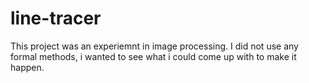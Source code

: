 # line-tracer
This project was an experiemnt in image processing. I did not use any formal methods, i wanted to see what i could come up with to make it happen.
